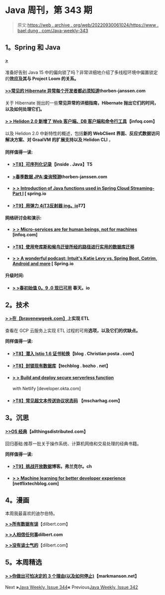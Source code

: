 # Java 周刊，第 343 期

> 原文:[https://web . archive . org/web/20220930061024/https://www . bael dung . com/Java-weekly-343](https://web.archive.org/web/20220930061024/https://www.baeldung.com/java-weekly-343)

## **1。Spring 和 Java**

#### [**>**](https://web.archive.org/web/20221126213658/https://www.javaspecialists.eu/archive/Issue282.html)

准备好告别 Java 15 中的偏向锁了吗？非常详细地介绍了多线程环境中偏置锁定的**效应及其与 Project Loom 的关系。**

#### [**>>**](https://web.archive.org/web/20221126213658/https://thorben-janssen.com/spring-data-jpa-query-projections/)[**常见的 Hibernate 异常每个开发者都必须知道**](https://web.archive.org/web/20221126213658/https://thorben-janssen.com/hibernate-exceptions/)thorben-janssen.com

关于 Hibernate 抛出的一些**常见异常的详细指南，Hibernate 抛出它们的时间，以及如何处理它们。**

#### [**> > Helidon 2.0 新增了 Web 客户端、DB 客户端和命令行工具**](https://web.archive.org/web/20221126213658/https://www.infoq.com/news/2020/07/oracle-releases-helidon-2/?utm_campaign=infoq_content&utm_source=infoq&utm_medium=feed&utm_term=Java)【infoq.com】

以及 Helidon 2.0 中新特性的概述，包括**新的 WebClient 界面、反应式数据访问解决方案、对 GraalVM 的扩展支持以及 Helidon CLI** 。

#### **同样值得一读:**

*   #### [**>T8】可序列化记录**](https://web.archive.org/web/20221126213658/https://inside.java/2020/07/20/serializablerecords/)【inside . Java】T5

*   #### [**>**](https://web.archive.org/web/20221126213658/https://thorben-janssen.com/hibernate-exceptions/)[**春季数据 JPA:查询预测**](https://web.archive.org/web/20221126213658/https://thorben-janssen.com/spring-data-jpa-query-projections/)thorben-janssen.com

*   #### [**> > Introduction of Java functions used in Spring Cloud Streaming-Part I**](https://web.archive.org/web/20221126213658/https://spring.io/blog/2020/07/20/introducing-java-functions-for-spring-cloud-stream-applications-part-1) [ spring.io

*   #### [**>T9】用弹力 4j**T3反射器 ing。io](https://web.archive.org/web/20221126213658/https://reflectoring.io/retry-with-resilience4j/)T7】

**网络研讨会和演示:**

*   #### [**> > Micro-services are for human beings, not for machines**](https://web.archive.org/web/20221126213658/https://www.infoq.com/presentations/microservices-behavior-joy/?utm_campaign=infoq_content&utm_source=infoq&utm_medium=feed&utm_term=Java) [infoq.com]

*   #### [**>T8】使用夸库斯和候鸟迁徙所经的路径进行实用的数据库迁移**](https://web.archive.org/web/20221126213658/https://blog.sebastian-daschner.com/entries/flyway-migrate-databases-quarkus)

*   #### [**> > A wonderful podcast: Intuit's Katie Levy vs. Spring Boot, Cotrim, Android and more**](https://web.archive.org/web/20221126213658/https://spring.io/blog/2020/07/17/a-bootiful-podcast-intuit-s-katie-levy-on-spring-boot-kotlin-android-and-more) [ Spring.io

**升级时间:**

*   #### [**> >春初始值 0。9 .0 现已可用**](https://web.archive.org/web/20221126213658/https://spring.io/blog/2020/07/15/spring-initializr-0-9-0-available-now) 春天。io

## **2。技术**

#### [**> >在【bravenewgeek.com】**](https://web.archive.org/web/20221126213658/https://bravenewgeek.com/implementing-etl-on-gcp/)上实现 ETL

查看在 GCP 云服务上实现 ETL 过程的可用**选项，以及它们的优缺点。**

**同样值得一读:**

*   #### [**>T8】潜入 Istio 1.6 证书轮换**](https://web.archive.org/web/20221126213658/https://blog.christianposta.com/diving-into-istio-1-6-certificate-rotation/)【blog . Christian posta . com】

*   #### [**>T8】封锁现有数据库**](https://web.archive.org/web/20221126213658/https://techblog.bozho.net/blockchainizing-existing-databases/)【techblog . bozho . net】

*   #### [**> > Build and deploy secure serverless function**](https://web.archive.org/web/20221126213658/https://developer.okta.com/blog/2020/07/15/secure-serverless-functions-with-netlify)

    with Netlify [developer.okta.com]
*   #### [**>T8】常见超文本传送协议状态码**](https://web.archive.org/web/20221126213658/https://www.mscharhag.com/api-design/http-status-codes) 【mscharhag.com】

## **3。沉思**

#### [**>>**](https://web.archive.org/web/20221126213658/https://bravenewgeek.com/implementing-etl-on-gcp/)[**OS 经典**](https://web.archive.org/web/20221126213658/https://www.allthingsdistributed.com/2020/07/the-os-classics.html)【allthingsdistributed.com】

回归基础:推荐一批关于操作系统、计算机网络和交易处理的经典书籍。

**同样值得一读:**

*   #### [**>T9】挑战开放数据**](https://web.archive.org/web/20221126213658/https://blog.frankel.ch/challenges-open-data/)博客。弗兰克尔。ch

*   #### [**> > Machine learning for better developer experience**](https://web.archive.org/web/20221126213658/https://netflixtechblog.com/machine-learning-for-a-better-developer-experience-1e600c69f36c) [netflixtechblog.com]

## **4。漫画**

本周我最喜欢的迪尔伯特。

[**> >所有数据有误**](https://web.archive.org/web/20221126213658/https://dilbert.com/strip/2020-07-18)【dilbert.com】

[**> >人相信任何事**](https://web.archive.org/web/20221126213658/https://dilbert.com/strip/2020-07-19)**dilbert.com**

[**> >没有谈士气的**](https://web.archive.org/web/20221126213658/https://dilbert.com/strip/2020-07-22)【dilbert.com】

## **5。本周精选**

#### **[> >你做出可怕决定的 3 个理由(以及如何停止)](https://web.archive.org/web/20221126213658/https://markmanson.net/decision-making)**【markmanson.net】

Next **»**[Java Weekly, Issue 344](/web/20221126213658/https://www.baeldung.com/java-weekly-344)**«** Previous[Java Weekly, Issue 342](/web/20221126213658/https://www.baeldung.com/java-weekly-342)